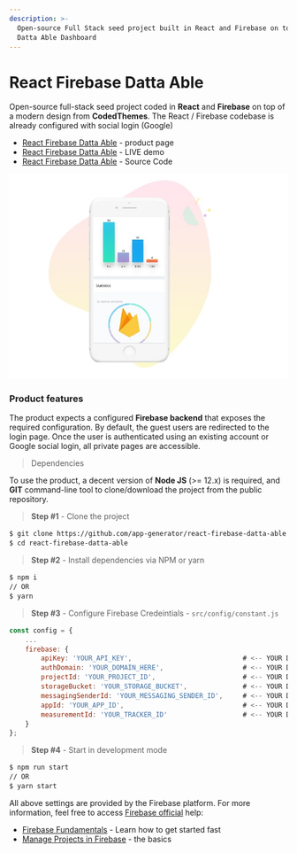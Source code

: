 ```yaml
---
description: >-
  Open-source Full Stack seed project built in React and Firebase on top of
  Datta Able Dashboard
---
```


# React Firebase Datta Able

Open-source full-stack seed project coded in **React** and **Firebase** on top of a modern design from **CodedThemes**. The React / Firebase codebase is already configured with social login (Google)

* [React Firebase Datta Able](https://appseed.us/product/react-firebase-datta-able) - product page
* [React Firebase Datta Able](https://react-firebase-datta-able.appseed-srv1.com/) - LIVE demo
* [React Firebase Datta Able](https://github.com/app-generator/react-firebase-datta-able) - Source Code

![React Firebase  - Datta Able (free version)](../../.gitbook/assets/react-firebase-datta-app-view.jpg)

### Product features

The product expects a configured **Firebase backend** that exposes the required configuration. By default, the guest users are redirected to the login page. Once the user is authenticated using an existing account or Google social login, all private pages are accessible.

> Dependencies

To use the product, a decent version of **Node JS** (>= 12.x) is required, and **GIT** command-line tool to clone/download the project from the public repository.

> &#x20;**Step #1** - Clone the project

```bash
$ git clone https://github.com/app-generator/react-firebase-datta-able.git
$ cd react-firebase-datta-able
```

> **Step #2** - Install dependencies via NPM or yarn

```bash
$ npm i
// OR
$ yarn 
```

> &#x20;**Step #3** - Configure Firebase Credeintials - `src/config/constant.js` &#x20;

```javascript
const config = {
    ...
    firebase: {                                               
        apiKey: 'YOUR_API_KEY',                            # <-- YOUR DATA HERE
        authDomain: 'YOUR_DOMAIN_HERE',                    # <-- YOUR DATA HERE 
        projectId: 'YOUR_PROJECT_ID',                      # <-- YOUR DATA HERE
        storageBucket: 'YOUR_STORAGE_BUCKET',              # <-- YOUR DATA HERE
        messagingSenderId: 'YOUR_MESSAGING_SENDER_ID',     # <-- YOUR DATA HERE
        appId: 'YOUR_APP_ID',                              # <-- YOUR DATA HERE
        measurementId: 'YOUR_TRACKER_ID'                   # <-- YOUR DATA HERE
    }
};
```

> **Step #4** - Start in development mode

```bash
$ npm run start 
// OR
$ yarn start 
```

All above settings are provided by the Firebase platform. For more information, feel free to access [Firebase official](https://firebase.google.com/docs) help:

* [Firebase Fundamentals](https://firebase.google.com/docs/guides) - Learn how to get started fast
* [Manage Projects in Firebase](https://firebase.google.com/docs/projects/learn-more) - the basics&#x20;
